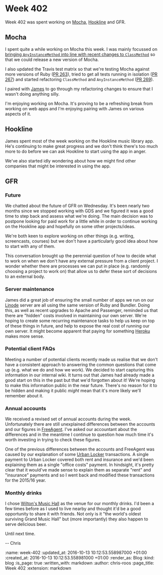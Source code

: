 Week 402
========

Week 402 was spent working on [Mocha][mocha], [Hookline][hookline] and GFR.

## Mocha

I spent quite a while working on Mocha this week. I was mainly focussed on [bringing `AnyInstanceMethod` into line with recent changes to `ClassMethod`][mocha-pr-262] so that we could release a new version of Mocha.

I also updated the Travis test matrix so that we're testing Mocha against more versions of Ruby ([PR 263][mocha-pr-263]), tried to get all tests running in isolation ([PR 267][mocha-pr-267]) and started refactoring `ClassMethod` and `AnyInstanceMethod` ([PR 269][mocha-pr-269]).

I paired with [James][james-mead] to go through my refactoring changes to ensure that I wasn't doing anything silly.

I'm enjoying working on Mocha. It's proving to be a refreshing break from working on web apps and I'm enjoying pairing with James on various aspects of it.

## Hookline

James spent most of the week working on the Hookline music library app. He's continuing to make great progress and we don't think there's too much more to do before we can ask Hookline to start using the app in anger.

We've also started idly wondering about how we might find other companies that might be interested in using the app.

## GFR

### Future

We chatted about the future of GFR on Wednesday. It's been nearly two months since we stopped working with GDS and we figured it was a good time to step back and assess what we're doing. The main decision was to postpone looking for paid work for a little while in order to continue working on the Hookline app and hopefully on some other projects/ideas.

We're both keen to explore working on other things (e.g. writing, screencasts, courses) but we don't have a particularly good idea about how to start with any of them.

This conversation brought up the perennial question of how to decide what to work on when we don't have any external pressure from a client project. I wonder whether there are processes we can put in place (e.g. randomly choosing a project to work on) that allow us to defer these sort of decisions to an external body.

### Server maintenance

James did a great job of ensuring the small number of apps we run on our [Linode][linode] server are all using the same version of Ruby and Bundler. Doing this, as well as recent upgrades to Apache and Passenger, reminded us that there are "hidden" costs involved in maintaining our own server. We're hoping to create some recurring maintenance tasks to help us keep on top of these things in future, and help to expose the real cost of running our own server. It might become apparent that paying for something [Heroku][heroku] makes more sense.

### Potential client FAQs

Meeting a number of potential clients recently made us realise that we don't have a consistent approach to answering the common questions that come up (e.g. what we do and how we work). We decided to start capturing this information in our internal wiki. It turns out that James had already made a good start on this in the past but that we'd forgotten about it! We're hoping to make this information public in the near future. There's no reason for it to be hidden and making it public _might_ mean that it's more likely we'll remember about it.

### Annual accounts

We received a revised set of annual accounts during the week. Unfortunately there are still unexplained differences between the accounts and our figures in [FreeAgent][free-agent]. I've asked our accountant about the differences and in the meantime I continue to question how much time it's worth investing in trying to check these figures.

One of the previous differences between the accounts and FreeAgent was caused by our explanation of some [Urban Locker][urban-locker] transactions. A single payment to Urban Locker covered both rent and insurance and we'd been explaining them as a single "office costs" payment. In hindsight, it's pretty clear that it would've made sense to explain them as separate "rent" and "insurance" payments and so I went back and modified these transactions for the 2015/16 year.

### Monthly drinks

I chose [Wilton's Music Hall][wiltons-music-hall] as the venue for our monthly drinks. I'd been a few times before as I used to live nearby and thought it'd be a good opportunity to share it with friends. Not only is it "the world's oldest surviving Grand Music Hall" but (more importantly) they also happen to serve delicious beer.

Until next time.

-- Chris

[free-agent]: https://www.freeagent.com/
[heroku]: https://www.heroku.com/
[hookline]: http://hookline.tv/
[james-mead]: /james-mead
[linode]: https://www.linode.com/
[mocha]: https://github.com/freerange/mocha
[mocha-pr-262]: https://github.com/freerange/mocha/pull/262
[mocha-pr-263]: https://github.com/freerange/mocha/pull/263
[mocha-pr-267]: https://github.com/freerange/mocha/pull/267
[mocha-pr-269]: https://github.com/freerange/mocha/pull/269
[urban-locker]: http://urbanlocker.co.uk/
[wiltons-music-hall]: https://wiltons.org.uk/

:name: week-402
:updated_at: 2016-10-13 10:12:53.558987000 +01:00
:created_at: 2016-10-13 10:12:53.558981000 +01:00
:render_as: Blog
:kind: blog
:is_page: true
:written_with: markdown
:author: chris-roos
:page_title: Week 402
:extension: markdown
